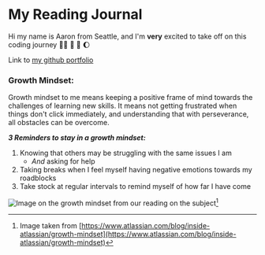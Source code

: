 # My Reading Journal

Hi my name is Aaron from Seattle, and I'm **very** excited to take off on this coding journey 🚀🚀 :rocket: :rocket: :moon:

Link to [my github portfolio](https://github.com/amcwustl)

### Growth Mindset:
Growth mindset to me means keeping a positive frame of mind towards the challenges of learning new skills.  It means not getting frustrated when things don't click immediately, and understanding that with perseverance, all obstacles can be overcome.

***3 Reminders to stay in a growth mindset:***

1. Knowing that others may be struggling with the same issues I am
   - *And* asking for help
3. Taking breaks when I feel myself having negative emotions towards my roadblocks
4. Take stock at regular intervals to remind myself of how far I have come

![Image on the growth mindset from our reading on the subject](https://atlassianblog.wpengine.com/wp-content/uploads/NewGrowthMindset2.png)[^1]


[^1]: Image taken from [https://www.atlassian.com/blog/inside-atlassian/growth-mindset](https://www.atlassian.com/blog/inside-atlassian/growth-mindset)
